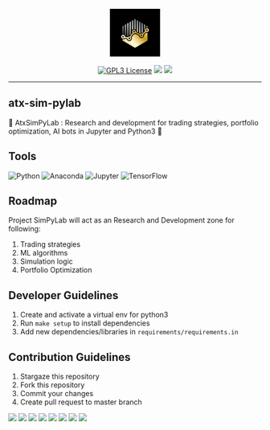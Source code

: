 <p align="center">
    <a href="#atx-logo">
        <img alt="logo" width="20%" src="docs/assets/atx-logo.jpg">
    </a>
</p>
<p align="center">
  <a href="https://github.com/algotradeX/atx-sim-pylab/blob/master/LICENSE"><img alt="GPL3 License" src="https://img.shields.io/github/license/algotradeX/atx-sim-pylab"></a>
  <a href="#"><img src="https://img.shields.io/badge/deeplearning-1--models-success.svg"></a>
  <a href="#"><img src="https://img.shields.io/badge/ai--agent-1--models-success.svg"></a>
</p>

-------------------------------------------------------------


atx-sim-pylab
-------------------------------------------------------------
🔬 AtxSimPyLab : Research and development for trading strategies, portfolio optimization, AI bots in Jupyter and Python3 🐉 


Tools
-------------------------------------------------------------
![Python](https://img.shields.io/badge/-Python%20v3.8+-black?style=flat-square&logo=Python)
![Anaconda](https://img.shields.io/badge/Virtual%20Environment-Conda%20v4.8+-42B029?style=flat-square&logo=Anaconda&logoColor=white)
![Jupyter](https://img.shields.io/badge/Notebook-Jupyter%20v4.4+-F37626?style=flat-square&logo=Jupyter&logoColor=white)
![TensorFlow](https://img.shields.io/badge/Machine%20Learning-TensorFlow%20v2.3+-FF6F00?style=flat-square&logo=TensorFlow&logoColor=white)


Roadmap
-------------------------------------------------------------
Project SimPyLab will act as an Research and Development zone for following:
1. Trading strategies
2. ML algorithms
3. Simulation logic
4. Portfolio Optimization


Developer Guidelines
-------------------------------------------------------------
1. Create and activate a virtual env for python3
1. Run `make setup` to install dependencies
1. Add new dependencies/libraries in `requirements/requirements.in`


Contribution Guidelines
-------------------------------------------------------------
1. Stargaze this repository
1. Fork this repository
1. Commit your changes
1. Create pull request to master branch

[![](https://sourcerer.io/fame/pritam001/algotradeX/atx-sim-pylab/images/0)](https://sourcerer.io/fame/pritam001/algotradeX/atx-sim-pylab/links/0)
[![](https://sourcerer.io/fame/pritam001/algotradeX/atx-sim-pylab/images/1)](https://sourcerer.io/fame/pritam001/algotradeX/atx-sim-pylab/links/1)
[![](https://sourcerer.io/fame/pritam001/algotradeX/atx-sim-pylab/images/2)](https://sourcerer.io/fame/pritam001/algotradeX/atx-sim-pylab/links/2)
[![](https://sourcerer.io/fame/pritam001/algotradeX/atx-sim-pylab/images/3)](https://sourcerer.io/fame/pritam001/algotradeX/atx-sim-pylab/links/3)
[![](https://sourcerer.io/fame/pritam001/algotradeX/atx-sim-pylab/images/4)](https://sourcerer.io/fame/pritam001/algotradeX/atx-sim-pylab/links/4)
[![](https://sourcerer.io/fame/pritam001/algotradeX/atx-sim-pylab/images/5)](https://sourcerer.io/fame/pritam001/algotradeX/atx-sim-pylab/links/5)
[![](https://sourcerer.io/fame/pritam001/algotradeX/atx-sim-pylab/images/6)](https://sourcerer.io/fame/pritam001/algotradeX/atx-sim-pylab/links/6)
[![](https://sourcerer.io/fame/pritam001/algotradeX/atx-sim-pylab/images/7)](https://sourcerer.io/fame/pritam001/algotradeX/atx-sim-pylab/links/7)

